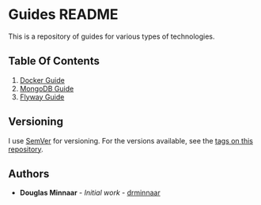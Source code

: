# Guides README

This is a repository of guides for various types of technologies.

## Table Of Contents

1. [Docker Guide]
1. [MongoDB Guide]
1. [Flyway Guide]

## Versioning

I use [SemVer](http://semver.org/) for versioning. For the versions available, see the [tags on this repository](https://github.com/drminnaar/guides/tags).

## Authors

* **Douglas Minnaar** - *Initial work* - [drminnaar](https://github.com/drminnaar)

[Docker Guide]: https://github.com/drminnaar/guides/blob/master/docker-guide/README.md
[MongoDB Guide]: https://github.com/drminnaar/guides/blob/master/mongodb-guide/README.md
[Flyway Guide]: https://github.com/drminnaar/guides/blob/master/flyway-guide/README.md